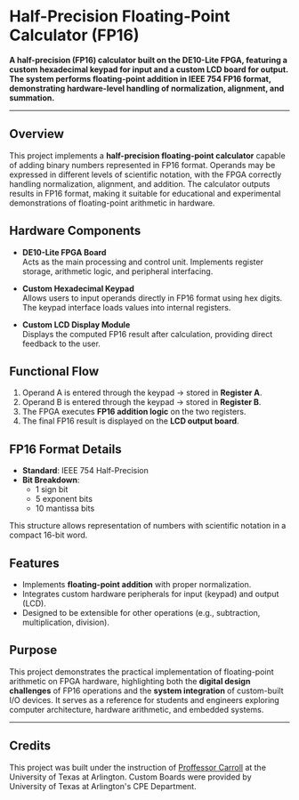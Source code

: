 # Half-Precision Floating-Point Calculator (FP16)

**A half-precision (FP16) calculator built on the DE10-Lite FPGA, featuring a custom hexadecimal keypad for input and a custom LCD board for output. The system performs floating-point addition in IEEE 754 FP16 format, demonstrating hardware-level handling of normalization, alignment, and summation.**

---

## Overview
This project implements a **half-precision floating-point calculator** capable of adding binary numbers represented in FP16 format. Operands may be expressed in different levels of scientific notation, with the FPGA correctly handling normalization, alignment, and addition. The calculator outputs results in FP16 format, making it suitable for educational and experimental demonstrations of floating-point arithmetic in hardware.

## Hardware Components
- **DE10-Lite FPGA Board**  
  Acts as the main processing and control unit. Implements register storage, arithmetic logic, and peripheral interfacing.

- **Custom Hexadecimal Keypad**  
  Allows users to input operands directly in FP16 format using hex digits. The keypad interface loads values into internal registers.

- **Custom LCD Display Module**  
  Displays the computed FP16 result after calculation, providing direct feedback to the user.

## Functional Flow
1. Operand A is entered through the keypad → stored in **Register A**.  
2. Operand B is entered through the keypad → stored in **Register B**.  
3. The FPGA executes **FP16 addition logic** on the two registers.  
4. The final FP16 result is displayed on the **LCD output board**.  

## FP16 Format Details
- **Standard**: IEEE 754 Half-Precision  
- **Bit Breakdown**:  
  - 1 sign bit  
  - 5 exponent bits  
  - 10 mantissa bits  

This structure allows representation of numbers with scientific notation in a compact 16-bit word.

## Features
- Implements **floating-point addition** with proper normalization.  
- Integrates custom hardware peripherals for input (keypad) and output (LCD).  
- Designed to be extensible for other operations (e.g., subtraction, multiplication, division).  

## Purpose
This project demonstrates the practical implementation of floating-point arithmetic on FPGA hardware, highlighting both the **digital design challenges** of FP16 operations and the **system integration** of custom-built I/O devices. It serves as a reference for students and engineers exploring computer architecture, hardware arithmetic, and embedded systems.

---

## Credits
This project was built under the instruction of [Proffessor Carroll](https://www.uta.edu/academics/faculty/profile?user=carroll) at the University of Texas at Arlington.
Custom Boards were provided by University of Texas at Arlington's CPE Department.
